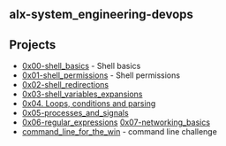 ## alx-system_engineering-devops
## Projects
- [0x00-shell_basics](https://github.com/Nyaguthii-C/alx-system_engineering-devops/tree/main/0x00-shell_basics) - Shell basics
- [0x01-shell_permissions](https://github.com/Nyaguthii-C/alx-system_engineering-devops/tree/main/0x01-shell_permissions) - Shell permissions
- [0x02-shell_redirections](https://github.com/Nyaguthii-C/alx-system_engineering-devops/tree/main/0x02-shell_redirections)
- [0x03-shell_variables_expansions](https://github.com/Nyaguthii-C/alx-system_engineering-devops/tree/main/0x03-shell_variables_expansions)
- [0x04. Loops, conditions and parsing](https://github.com/Nyaguthii-C/alx-system_engineering-devops/tree/main/0x04-loops_conditions_and_parsing)
- [0x05-processes_and_signals](https://github.com/Nyaguthii-C/alx-system_engineering-devops/tree/main/0x05-processes_and_signals)
- [0x06-regular_expressions](https://github.com/Nyaguthii-C/alx-system_engineering-devops/tree/main/0x06-regular_expressions)
[0x07-networking_basics](https://github.com/Nyaguthii-C/alx-system_engineering-devops/tree/main/0x07-networking_basics)
- [command_line_for_the_win](https://github.com/Nyaguthii-C/alx-system_engineering-devops/tree/main/command_line_for_the_win) - command line challenge
